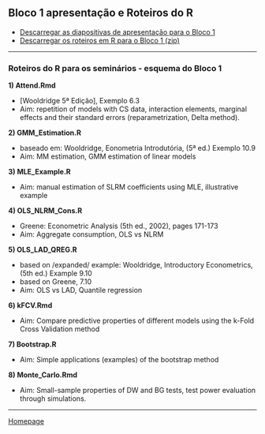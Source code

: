 ## Bloco 1 apresentação e Roteiros do R  

+ [Descarregar as diapositivas de apresentação para o Bloco 1](https://github.com/formanektomas/4EK608_4EK416/raw/master/Block1/Block1.pdf)
+ [Descarregar os roteiros em R para o Bloco 1 (zip)](https://github.com/formanektomas/4EK608_4EK416/raw/master/Block1/Block1.zip)

--- 

### Roteiros do R para os seminários - esquema do Bloco 1

**1) Attend.Rmd**
+ [Wooldridge 5ª Edição], Exemplo 6.3  
+ Aim: repetition of models with CS data, interaction elements, marginal effects and their standard errors (reparametrization, Delta method).  

**2) GMM_Estimation.R**
+ baseado em: Wooldridge, Eonometria Introdutória, (5ª ed.) Exemplo 10.9  
+ Aim:  MM estimation, GMM estimation of linear models  

**3) MLE_Example.R**
+ Aim: manual estimation of SLRM coefficients using MLE, illustrative example  

**4) OLS_NLRM_Cons.R**  
+ Greene: Econometric Analysis (5th ed., 2002), pages 171-173  
+ Aim: Aggregate consumption, OLS vs NLRM  

**5) OLS_LAD_QREG.R**   
+ based on /expanded/ example: Wooldridge, Introductory Econometrics, (5th ed.) Example 9.10  
+ based on Greene, 7.10  
+ Aim:  OLS vs LAD, Quantile regression  

**6) kFCV.Rmd**  
+ Aim: Compare predictive properties of different models using the k-Fold Cross Validation method  

**7) Bootstrap.R**  
+ Aim: Simple applications (examples) of the bootstrap method   

**8) Monte_Carlo.Rmd**
+ Aim:  Small-sample properties of DW and BG tests, test power evaluation through simulations. 

---  

[Homepage](https://formanektomas.github.io/4EK608_4EK416/)
